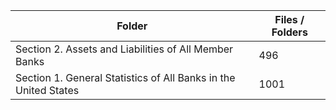 | Folder                                                          |   Files / Folders |
|-----------------------------------------------------------------|-------------------|
| Section 2. Assets and Liabilities of All Member Banks           |               496 |
| Section 1. General Statistics of All Banks in the United States |              1001 |